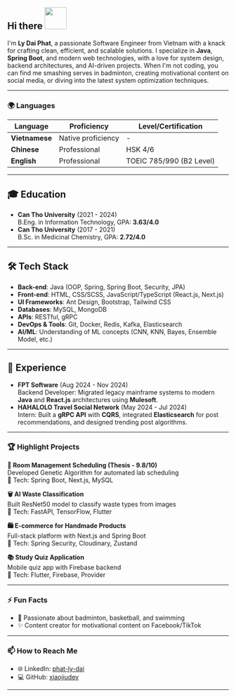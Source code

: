 ## Hi there <img src="https://media.giphy.com/media/mGcNjsfWAjY5AEZNw6/giphy.gif" width="50"></h2>

I'm **Ly Dai Phat**, a passionate Software Engineer from Vietnam with a knack for crafting clean, efficient, and scalable solutions. I specialize in **Java**, **Spring Boot**, and modern web technologies, with a love for system design, backend architectures, and AI-driven projects. When I'm not coding, you can find me smashing serves in badminton, creating motivational content on social media, or diving into the latest system optimization techniques.

---

### 🌍 Languages

| Language       | Proficiency                          | Level/Certification       |
|----------------|--------------------------------------|---------------------------|
| **Vietnamese** | Native proficiency   | -                         |
| **Chinese**    | Professional         | HSK 4/6                   |
| **English**    | Professional         | TOEIC 785/990 (B2 Level)  |

---

## 🎓 Education
- **Can Tho University** (2021 - 2024)  
  B.Eng. in Information Technology, GPA: **3.63/4.0**
- **Can Tho University** (2017 - 2021)  
  B.Sc. in Medicinal Chemistry, GPA: **2.72/4.0**

---

## 🛠️ Tech Stack
- **Back-end**: Java (OOP, Spring, Spring Boot, Security, JPA)
- **Front-end**: HTML, CSS/SCSS, JavaScript/TypeScript (React.js, Next.js)
- **UI Frameworks**: Ant Design, Bootstrap, Tailwind CSS
- **Databases**: MySQL, MongoDB
- **APIs**: RESTful, gRPC
- **DevOps & Tools**: Git, Docker, Redis, Kafka, Elasticsearch
- **AI/ML**: Understanding of ML concepts (CNN, KNN, Bayes, Ensemble Model, etc.)

---

## 💼 Experience
- **FPT Software** (Aug 2024 - Nov 2024)  
  Backend Developer: Migrated legacy mainframe systems to modern **Java** and **React.js** architectures using **Mulesoft**.
- **HAHALOLO Travel Social Network** (May 2024 - Jul 2024)  
  Intern: Built a **gRPC API** with **CQRS**, integrated **Elasticsearch** for post recommendations, and designed trending post algorithms.

---

### 🏆 Highlight Projects

**🧬 Room Management Scheduling (Thesis - 9.8/10)**  
Developed Genetic Algorithm for automated lab scheduling  
🔹 Tech: Spring Boot, Next.js, MySQL  

**🗑️ AI Waste Classification**  
Built ResNet50 model to classify waste types from images  
🔹 Tech: FastAPI, TensorFlow, Flutter  

**🛍️ E-commerce for Handmade Products**  
Full-stack platform with Next.js and Spring Boot  
🔹 Tech: Spring Security, Cloudinary, Zustand  

**📚 Study Quiz Application**  
Mobile quiz app with Firebase backend  
🔹 Tech: Flutter, Firebase, Provider

---

### ⚡ Fun Facts
- 🏸 Passionate about badminton, basketball, and swimming
- ✨ Content creator for motivational content on Facebook/TikTok

---

### 📫 How to Reach Me
- 🌐 LinkedIn: [phat-ly-dai](https://linkedin.com/in/phat-ly-dai)
- 💻 GitHub: [xiaojiudev](https://github.com/xiaojiudev)

---

<!--
**xiaojiudev/xiaojiudev** is a ✨ _special_ ✨ repository because its `README.md` (this file) appears on your GitHub profile.

Here are some ideas to get you started:

- 🔭 I’m currently working on ...
- 🌱 I’m currently learning ...
- 👯 I’m looking to collaborate on ...
- 🤔 I’m looking for help with ...
- 💬 Ask me about ...
- 📫 How to reach me: ...
- 😄 Pronouns: ...
- ⚡ Fun fact: ...
-->
